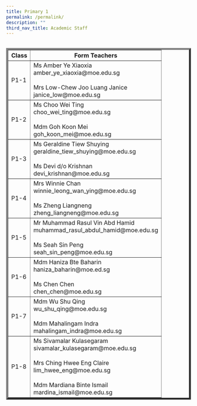 ```yaml
---
title: Primary 1
permalink: /permalink/
description: ""
third_nav_title: Academic Staff
---
```

<style type="text/css">
.tg  {border-collapse:collapse;border-spacing:5px;border-width:5px;}
.tg td{border-color:black;border-style:solid;border-width:5px;font-family:Arial, sans-serif;font-size:16px;
  overflow:hidden;padding:10px 5px;word-break:normal;}
.tg th{border-color:black;border-style:solid;border-width:5px;font-family:Arial, sans-serif;font-size:16px;
  font-weight:normal;overflow:hidden;padding:10px 5px;word-break:normal;}
.tg .tg-uw46{background-color:#dae8fc;border-width:5px;border-color:#000000;font-family:Arial, Helvetica, sans-serif !important;font-size:16px;
  font-weight:bold;position:-webkit-sticky;position:sticky;text-align:center;top:-1px;vertical-align:top;
  will-change:transform}
.tg .tg-a98g{background-color:#34cdf9;border-width:5px;border-color:#000000;font-family:Arial, Helvetica, sans-serif !important;font-size:16px;
  text-align:left;vertical-align:top}
.tg .tg-rk4g{background-color:#34cdf9;border-width:5px;border-color:#000000;font-family:Arial, Helvetica, sans-serif !important;font-size:16px;
  text-align:left;vertical-align:middle}
@media screen and (max-width: 767px) {.tg {width: auto !important;}.tg col {width: auto !important;}.tg-wrap {overflow-x: auto;-webkit-overflow-scrolling: touch;}}</style>
<div class="tg-wrap"><table class="tg"><table border="5">
<thead>
  <tr>
   <b><th class="tg-uw46">Class</th>
		 <th class="tg-uw46">Form Teachers</th></b>
  </tr>
</thead>
<tbody>
  <tr>
    <td class="tg-rk4g">P1-1</td>
    <td class="tg-a98g">Ms Amber Ye Xiaoxia<br>amber_ye_xiaoxia@moe.edu.sg<br><br>Mrs Low-Chew Joo Luang Janice<br>janice_low@moe.edu.sg<br></td>
  </tr>
  <tr>
    <td class="tg-rk4g">P1-2</td>
    <td class="tg-a98g">Ms Choo Wei Ting<br>choo_wei_ting@moe.edu.sg<br><br>Mdm Goh Koon Mei<br>goh_koon_mei@moe.edu.sg</td>
  </tr>
  <tr>
    <td class="tg-rk4g">P1-3</td>
    <td class="tg-a98g">Ms Geraldine Tiew Shuying<br>geraldine_tiew_shuying@moe.edu.sg<br><br>Ms Devi d/o Krishnan<br>devi_krishnan@moe.edu.sg</td>
  </tr>
  <tr>
    <td class="tg-rk4g">P1-4</td>
    <td class="tg-a98g">Mrs Winnie Chan<br>winnie_leong_wan_ying@moe.edu.sg<br><br>Ms Zheng Liangneng<br>zheng_liangneng@moe.edu.sg</td>
  </tr>
  <tr>
    <td class="tg-rk4g">P1-5</td>
    <td class="tg-a98g">Mr Muhammad Rasul Vin Abd Hamid<br>muhammad_rasul_abdul_hamid@moe.edu.sg<br><br>Ms Seah Sin Peng<br>seah_sin_peng@moe.edu.sg</td>
  </tr>
  <tr>
    <td class="tg-rk4g">P1-6</td>
    <td class="tg-a98g">Mdm Haniza Bte Baharin<br>haniza_baharin@moe.ed.sg<br><br>Ms Chen Chen<br>chen_chen@moe.edu.sg</td>
  </tr>
  <tr>
    <td class="tg-rk4g">P1-7</td>
    <td class="tg-a98g">Mdm Wu Shu Qing<br>wu_shu_qing@moe.edu.sg<br><br>Mdm Mahalingam Indra<br>mahalingam_indra@moe.edu.sg</td>
  </tr>
  <tr>
    <td class="tg-rk4g">P1-8</td>
    <td class="tg-a98g">Ms Sivamalar Kulasegaram<br>sivamalar_kulasegaram@moe.edu.sg<br><br>Mrs Ching Hwee Eng Claire<br>lim_hwee_eng@moe.edu.sg<br><br>Mdm Mardiana Binte Ismail<br>mardina_ismail@moe.edu.sg</td>
  </tr>
</tbody>
</table></div>
